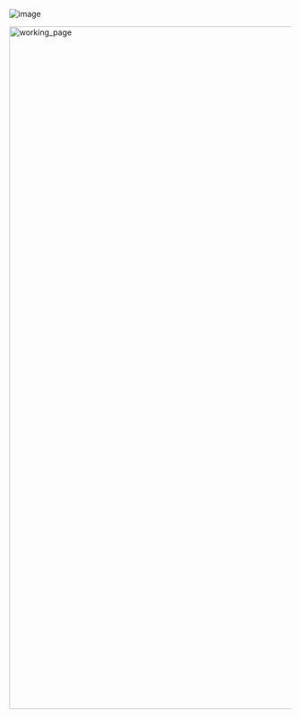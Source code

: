![image](https://github.com/user-attachments/assets/f08336d9-590e-451f-b0f9-149849881e83)


<img width="1217" alt="working_page" src="https://github.com/user-attachments/assets/6b61c72e-bf8f-42d1-bac8-f99912149403">

